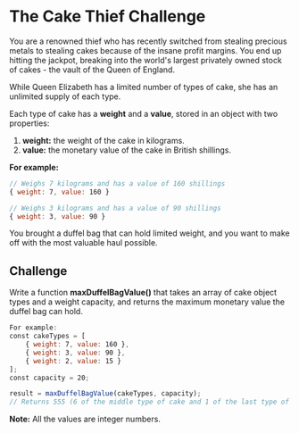 # The Cake Thief Challenge

You are a renowned thief who has recently switched from stealing precious metals to stealing cakes because of the insane profit margins.
You end up hitting the jackpot, breaking into the world's largest privately owned stock of cakes - the vault of the Queen of England.

While Queen Elizabeth has a ​limited number of types of cake​, she has an ​unlimited supply of each type​.

Each type of cake has a **weight** and a **value**, stored in an object with two properties:

1. **weight​:** the ​weight ​of the cake in kilograms.
2. **value​:** the ​monetary value​ of the cake in British shillings.

**For example:**

```javascript
// Weighs 7 kilograms and has a value of 160 shillings
{ weight: ​7​, value: ​160​ }

// Weighs 3 kilograms and has a value of 90 shillings
{ weight: ​3​, value: ​90​ }
```

You brought a duffel bag that can hold limited weight, and you want to make off with the most valuable haul possible.

## Challenge

Write a function **maxDuffelBagValue()** that takes an array of cake object types and a weight capacity, and returns the maximum monetary value the duffel bag can hold.

```javascript
For example:
const​ cakeTypes = [
    { weight: ​7​, value: ​160​ },
    { weight: ​3​, value: ​90​ },
    { weight: ​2​, value: ​15​ }
];
const​ capacity = ​20​;

result = maxDuffelBagValue(cakeTypes, capacity);
// Returns 555 (6 of the middle type of cake and 1 of the last type of cake)
```

**Note:** All the values are integer numbers.
